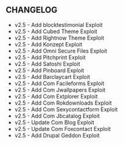 ## CHANGELOG
* v2.5 - Add blocktestimonial Exploit
* v2.5 - Add Cubed Theme Exploit
* v2.5 - Add Rightnow Theme Exploit
* v2.5 - Add Konzept Exploit
* v2.5 - Add Omni Secure Files Exploit
* v2.5 - Add Pitchprint Exploit
* v2.5 - Add Satoshi Exploit
* v2.5 - Add Pinboard Exploit
* v2.5 - Add Barclaycart Exploit
* v2.5 - Add Com Facileforms Exploit
* v2.5 - Add Com Jwallpapers Exploit
* v2.5 - Add Com Extplorer Exploit
* v2.5 - Add Com Rokdownloads Exploit
* v2.5 - Add Com Sexycontactform Exploit
* v2.5 - Add Com Jbcatalog Exploit
* v2.5 - Update Com Blog Exploit
* v2.5 - Update Com Foxcontact Exploit
* v2.5 - Add Drupal Geddon Exploit
